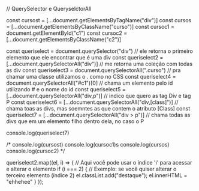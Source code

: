 // QuerySelector e QueryselctorAll

const cursost = [...document.getElementsByTagName("div")]
const cursos = [...document.getElementsByClassName("curso")]
const cursoc1 = document.getElementById("c1")
const cursoc2 = [...document.getElementsByClassName("c2")]


const queriselect = document.querySelector("div") //  ele retorna o primeiro elemento que ele encontrar que é uma div
const queriselect2 = [...document.querySelectorAll("div")] // me retorna uma coleção com todas as div
const queriselect3 = document.querySelectorAll(".curso") // pra chamar uma classe utilizamos o . como  no CSS
const queriselect4 = document.querySelectorAll("#c1")[0] // chama um elemento pelo id utilizando # e o nome do id
const queriselect5 = [...document.querySelectorAll("div,p")] // indico que quero as tag Div e tag P
const queriselect6 = [...document.querySelectorAll("div,[class]")] // chama toas as divs, mas soemntes as que contem o atributo [Class]
const queriselect7 = [...document.querySelectorAll("div > p")]  // chama todas as divs que em um elemento filho dentro dela, no caso o P

console.log(queriselect7)

/* console.log(cursost)
console.log(cursoc1)s
console.log(cursos)
console.log(cursoc2) */

queriselect2.map((el, i) => {
    // Aqui você pode usar o índice 'i' para acessar e alterar o elemento
    if (i === 2) {  // Exemplo: se você quiser alterar o terceiro elemento (índice 2)
        el.classList.add("destaque");
        el.innerHTML = "ehhehee"
    }
});
